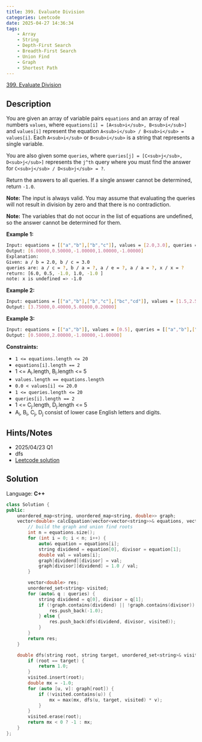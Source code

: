 ```yaml
---
title: 399. Evaluate Division
categories: Leetcode
date: 2025-04-27 14:36:34
tags:
    - Array
    - String
    - Depth-First Search
    - Breadth-First Search
    - Union Find
    - Graph
    - Shortest Path
---
```


[399. Evaluate Division](https://leetcode.com/problems/evaluate-division/description/?envType=company&envId=tiktok&favoriteSlug=tiktok-six-months)

## Description

You are given an array of variable pairs `equations` and an array of real numbers `values`, where `equations[i] = [A<sub>i</sub>, B<sub>i</sub>]` and `values[i]` represent the equation `A<sub>i</sub> / B<sub>i</sub> = values[i]`. Each `A<sub>i</sub>` or `B<sub>i</sub>` is a string that represents a single variable.

You are also given some `queries`, where `queries[j] = [C<sub>j</sub>, D<sub>j</sub>]` represents the `j^th` query where you must find the answer for `C<sub>j</sub> / D<sub>j</sub> = ?`.

Return the answers to all queries. If a single answer cannot be determined, return `-1.0`.

**Note:**  The input is always valid. You may assume that evaluating the queries will not result in division by zero and that there is no contradiction.

**Note:** The variables that do not occur in the list of equations are undefined, so the answer cannot be determined for them.

**Example 1:**

```bash
Input: equations = [["a","b"],["b","c"]], values = [2.0,3.0], queries = [["a","c"],["b","a"],["a","e"],["a","a"],["x","x"]]
Output: [6.00000,0.50000,-1.00000,1.00000,-1.00000]
Explanation:
Given: a / b = 2.0, b / c = 3.0
queries are: a / c = ?, b / a = ?, a / e = ?, a / a = ?, x / x = ?
return: [6.0, 0.5, -1.0, 1.0, -1.0 ]
note: x is undefined => -1.0
```

**Example 2:**

```bash
Input: equations = [["a","b"],["b","c"],["bc","cd"]], values = [1.5,2.5,5.0], queries = [["a","c"],["c","b"],["bc","cd"],["cd","bc"]]
Output: [3.75000,0.40000,5.00000,0.20000]
```

**Example 3:**

```bash
Input: equations = [["a","b"]], values = [0.5], queries = [["a","b"],["b","a"],["a","c"],["x","y"]]
Output: [0.50000,2.00000,-1.00000,-1.00000]
```

**Constraints:**

- `1 <= equations.length <= 20`
- `equations[i].length == 2`
- 1 <= A<sub>i</sub>.length, B<sub>i</sub>.length <= 5
- `values.length == equations.length`
- `0.0 < values[i] <= 20.0`
- `1 <= queries.length <= 20`
- `queries[i].length == 2`
- 1 <= C<sub>j</sub>.length, D<sub>j</sub>.length <= 5
- A<sub>i</sub>, B<sub>i</sub>, C<sub>j</sub>, D<sub>j</sub> consist of lower case English letters and digits.

## Hints/Notes

- 2025/04/23 Q1
- dfs
- [Leetcode solution](https://leetcode.com/problems/evaluate-division/editorial)

## Solution

Language: **C++**

```C++
class Solution {
public:
    unordered_map<string, unordered_map<string, double>> graph;
    vector<double> calcEquation(vector<vector<string>>& equations, vector<double>& values, vector<vector<string>>& queries) {
        // build the graph and union find roots
        int n = equations.size();
        for (int i = 0; i < n; i++) {
            auto& equation = equations[i];
            string dividend = equation[0], divisor = equation[1];
            double val = values[i];
            graph[dividend][divisor] = val;
            graph[divisor][dividend] = 1.0 / val;
        }

        vector<double> res;
        unordered_set<string> visited;
        for (auto& q : queries) {
            string dividend = q[0], divisor = q[1];
            if (!graph.contains(dividend) || !graph.contains(divisor)) {
                res.push_back(-1.0);
            } else {
                res.push_back(dfs(dividend, divisor, visited));
            }
        }
        return res;
    }

    double dfs(string root, string target, unordered_set<string>& visited) {
        if (root == target) {
            return 1.0;
        }
        visited.insert(root);
        double mx = -1.0;
        for (auto [u, v]: graph[root]) {
            if (!visited.contains(u)) {
                mx = max(mx, dfs(u, target, visited) * v);
            }
        }
        visited.erase(root);
        return mx < 0 ? -1 : mx;
    }
};
```
